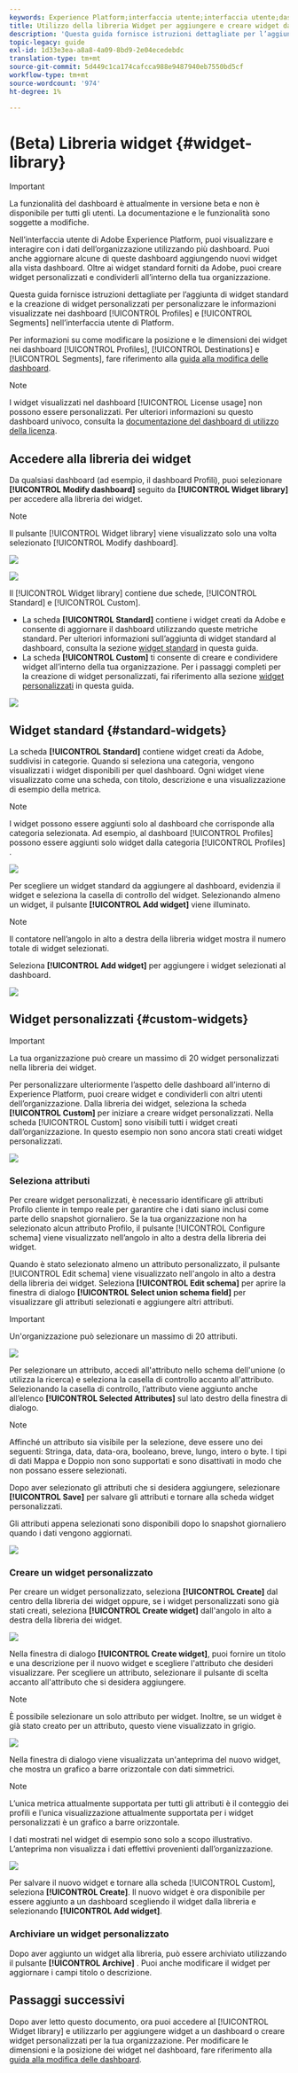 ```yaml
---
keywords: Experience Platform;interfaccia utente;interfaccia utente;dashboard;dashboard;profili;segmenti;destinazioni;utilizzo licenza
title: Utilizzo della libreria Widget per aggiungere e creare widget dashboard
description: 'Questa guida fornisce istruzioni dettagliate per l’aggiunta di widget standard e la creazione di widget personalizzati per la visualizzazione dei dati del dashboard in Adobe Experience Platform. '
topic-legacy: guide
exl-id: 1d33e3ea-a8a8-4a09-8bd9-2e04ecedebdc
translation-type: tm+mt
source-git-commit: 5d449c1ca174cafcca988e9487940eb7550bd5cf
workflow-type: tm+mt
source-wordcount: '974'
ht-degree: 1%

---
```


# (Beta) Libreria widget {#widget-library}

>[!IMPORTANT]
>
>La funzionalità del dashboard è attualmente in versione beta e non è disponibile per tutti gli utenti. La documentazione e le funzionalità sono soggette a modifiche.

Nell’interfaccia utente di Adobe Experience Platform, puoi visualizzare e interagire con i dati dell’organizzazione utilizzando più dashboard. Puoi anche aggiornare alcune di queste dashboard aggiungendo nuovi widget alla vista dashboard. Oltre ai widget standard forniti da Adobe, puoi creare widget personalizzati e condividerli all’interno della tua organizzazione.

Questa guida fornisce istruzioni dettagliate per l’aggiunta di widget standard e la creazione di widget personalizzati per personalizzare le informazioni visualizzate nei dashboard [!UICONTROL Profiles] e [!UICONTROL Segments] nell’interfaccia utente di Platform.

Per informazioni su come modificare la posizione e le dimensioni dei widget nei dashboard [!UICONTROL Profiles], [!UICONTROL Destinations] e [!UICONTROL Segments], fare riferimento alla [guida alla modifica delle dashboard](modify.md).

>[!NOTE]
>
>I widget visualizzati nel dashboard [!UICONTROL License usage] non possono essere personalizzati. Per ulteriori informazioni su questo dashboard univoco, consulta la [documentazione del dashboard di utilizzo della licenza](guides/license-usage.md).

## Accedere alla libreria dei widget

Da qualsiasi dashboard (ad esempio, il dashboard Profili), puoi selezionare **[!UICONTROL Modify dashboard]** seguito da **[!UICONTROL Widget library]** per accedere alla libreria dei widget.

>[!NOTE]
>
>Il pulsante [!UICONTROL Widget library] viene visualizzato solo una volta selezionato [!UICONTROL Modify dashboard].

![](images/customization/modify-dashboard.png)

![](images/customization/widget-library-button.png)

Il [!UICONTROL Widget library] contiene due schede, [!UICONTROL Standard] e [!UICONTROL Custom].

* La scheda **[!UICONTROL Standard]** contiene i widget creati da Adobe e consente di aggiornare il dashboard utilizzando queste metriche standard. Per ulteriori informazioni sull’aggiunta di widget standard al dashboard, consulta la sezione [widget standard](#standard-widgets) in questa guida.
* La scheda **[!UICONTROL Custom]** ti consente di creare e condividere widget all’interno della tua organizzazione. Per i passaggi completi per la creazione di widget personalizzati, fai riferimento alla sezione [widget personalizzati](#custom-widgets) in questa guida.

![](images/customization/widget-library.png)

## Widget standard {#standard-widgets}

La scheda **[!UICONTROL Standard]** contiene widget creati da Adobe, suddivisi in categorie. Quando si seleziona una categoria, vengono visualizzati i widget disponibili per quel dashboard. Ogni widget viene visualizzato come una scheda, con titolo, descrizione e una visualizzazione di esempio della metrica.

>[!NOTE]
>
>I widget possono essere aggiunti solo al dashboard che corrisponde alla categoria selezionata. Ad esempio, al dashboard [!UICONTROL Profiles] possono essere aggiunti solo widget dalla categoria [!UICONTROL Profiles] .

![](images/customization/standard-widgets.png)

Per scegliere un widget standard da aggiungere al dashboard, evidenzia il widget e seleziona la casella di controllo del widget. Selezionando almeno un widget, il pulsante **[!UICONTROL Add widget]** viene illuminato.

>[!NOTE]
>
>Il contatore nell’angolo in alto a destra della libreria widget mostra il numero totale di widget selezionati.

Seleziona **[!UICONTROL Add widget]** per aggiungere i widget selezionati al dashboard.

![](images/customization/add-widget.png)

## Widget personalizzati {#custom-widgets}

>[!IMPORTANT]
>
>La tua organizzazione può creare un massimo di 20 widget personalizzati nella libreria dei widget.

Per personalizzare ulteriormente l’aspetto delle dashboard all’interno di Experience Platform, puoi creare widget e condividerli con altri utenti dell’organizzazione. Dalla libreria dei widget, seleziona la scheda **[!UICONTROL Custom]** per iniziare a creare widget personalizzati. Nella scheda [!UICONTROL Custom] sono visibili tutti i widget creati dall’organizzazione. In questo esempio non sono ancora stati creati widget personalizzati.

![](images/customization/custom-widgets.png)

### Seleziona attributi

Per creare widget personalizzati, è necessario identificare gli attributi Profilo cliente in tempo reale per garantire che i dati siano inclusi come parte dello snapshot giornaliero. Se la tua organizzazione non ha selezionato alcun attributo Profilo, il pulsante [!UICONTROL Configure schema] viene visualizzato nell’angolo in alto a destra della libreria dei widget.

Quando è stato selezionato almeno un attributo personalizzato, il pulsante [!UICONTROL Edit schema] viene visualizzato nell&#39;angolo in alto a destra della libreria dei widget. Seleziona **[!UICONTROL Edit schema]** per aprire la finestra di dialogo **[!UICONTROL Select union schema field]** per visualizzare gli attributi selezionati e aggiungere altri attributi.

>[!IMPORTANT]
>
>Un&#39;organizzazione può selezionare un massimo di 20 attributi.

![](images/customization/edit-schema.png)

Per selezionare un attributo, accedi all&#39;attributo nello schema dell&#39;unione (o utilizza la ricerca) e seleziona la casella di controllo accanto all&#39;attributo. Selezionando la casella di controllo, l’attributo viene aggiunto anche all’elenco **[!UICONTROL Selected Attributes]** sul lato destro della finestra di dialogo.

>[!NOTE]
>
>Affinché un attributo sia visibile per la selezione, deve essere uno dei seguenti: Stringa, data, data-ora, booleano, breve, lungo, intero o byte. I tipi di dati Mappa e Doppio non sono supportati e sono disattivati in modo che non possano essere selezionati.

Dopo aver selezionato gli attributi che si desidera aggiungere, selezionare **[!UICONTROL Save]** per salvare gli attributi e tornare alla scheda widget personalizzati.

Gli attributi appena selezionati sono disponibili dopo lo snapshot giornaliero quando i dati vengono aggiornati.

![](images/customization/select-attribute.png)

### Creare un widget personalizzato

Per creare un widget personalizzato, seleziona **[!UICONTROL Create]** dal centro della libreria dei widget oppure, se i widget personalizzati sono già stati creati, seleziona **[!UICONTROL Create widget]** dall&#39;angolo in alto a destra della libreria dei widget.

![](images/customization/create-widget.png)

Nella finestra di dialogo **[!UICONTROL Create widget]**, puoi fornire un titolo e una descrizione per il nuovo widget e scegliere l&#39;attributo che desideri visualizzare. Per scegliere un attributo, selezionare il pulsante di scelta accanto all&#39;attributo che si desidera aggiungere.

>[!NOTE]
>
>È possibile selezionare un solo attributo per widget. Inoltre, se un widget è già stato creato per un attributo, questo viene visualizzato in grigio.

![](images/customization/create-widget-dialog.png)

Nella finestra di dialogo viene visualizzata un&#39;anteprima del nuovo widget, che mostra un grafico a barre orizzontale con dati simmetrici.

>[!NOTE]
>
>L’unica metrica attualmente supportata per tutti gli attributi è il conteggio dei profili e l’unica visualizzazione attualmente supportata per i widget personalizzati è un grafico a barre orizzontale.
>
>I dati mostrati nel widget di esempio sono solo a scopo illustrativo. L’anteprima non visualizza i dati effettivi provenienti dall’organizzazione.

![](images/customization/create-widget-select-attribute.png)

Per salvare il nuovo widget e tornare alla scheda [!UICONTROL Custom], seleziona **[!UICONTROL Create]**. Il nuovo widget è ora disponibile per essere aggiunto a un dashboard scegliendo il widget dalla libreria e selezionando **[!UICONTROL Add widget]**.

### Archiviare un widget personalizzato

Dopo aver aggiunto un widget alla libreria, può essere archiviato utilizzando il pulsante **[!UICONTROL Archive]** . Puoi anche modificare il widget per aggiornare i campi titolo o descrizione.

## Passaggi successivi

Dopo aver letto questo documento, ora puoi accedere al [!UICONTROL Widget library] e utilizzarlo per aggiungere widget a un dashboard o creare widget personalizzati per la tua organizzazione. Per modificare le dimensioni e la posizione dei widget nel dashboard, fare riferimento alla [guida alla modifica delle dashboard](modify.md).

